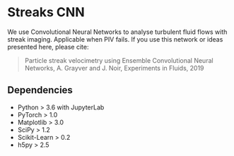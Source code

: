 # Streaks CNN
We use Convolutional Neural Networks to analyse turbulent fluid flows with streak imaging. Applicable when PIV fails.
If you use this network or ideas presented here, please cite:

> Particle streak velocimetry using Ensemble Convolutional Neural Networks, A. Grayver and J. Noir, Experiments in Fluids, 2019

## Dependencies

* Python > 3.6 with JupyterLab
* PyTorch > 1.0 
* Matplotlib > 3.0
* SciPy > 1.2
* Scikit-Learn > 0.2
* h5py > 2.5
